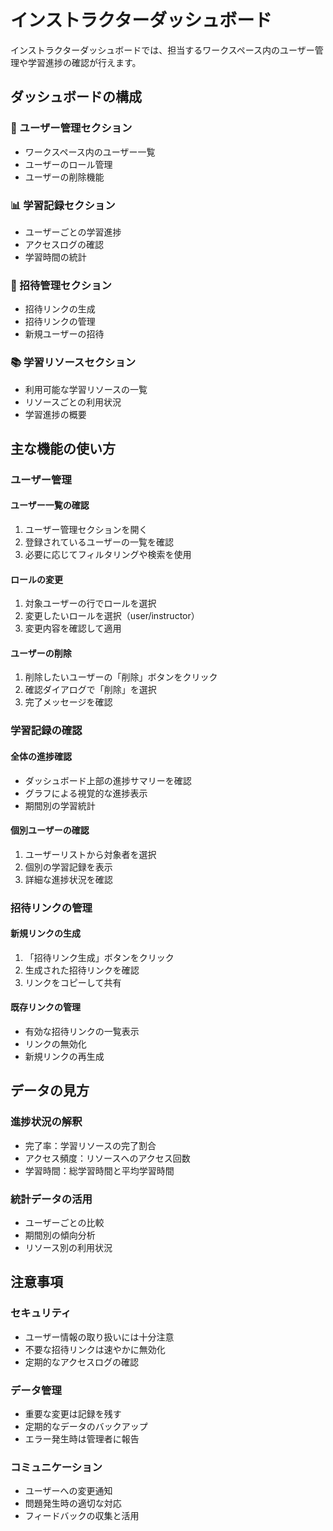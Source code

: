 # インストラクターダッシュボード

インストラクターダッシュボードでは、担当するワークスペース内のユーザー管理や学習進捗の確認が行えます。

## ダッシュボードの構成

### 👥 ユーザー管理セクション
- ワークスペース内のユーザー一覧
- ユーザーのロール管理
- ユーザーの削除機能

### 📊 学習記録セクション
- ユーザーごとの学習進捗
- アクセスログの確認
- 学習時間の統計

### 🔗 招待管理セクション
- 招待リンクの生成
- 招待リンクの管理
- 新規ユーザーの招待

### 📚 学習リソースセクション
- 利用可能な学習リソースの一覧
- リソースごとの利用状況
- 学習進捗の概要

## 主な機能の使い方

### ユーザー管理

#### ユーザー一覧の確認
1. ユーザー管理セクションを開く
2. 登録されているユーザーの一覧を確認
3. 必要に応じてフィルタリングや検索を使用

#### ロールの変更
1. 対象ユーザーの行でロールを選択
2. 変更したいロールを選択（user/instructor）
3. 変更内容を確認して適用

#### ユーザーの削除
1. 削除したいユーザーの「削除」ボタンをクリック
2. 確認ダイアログで「削除」を選択
3. 完了メッセージを確認

### 学習記録の確認

#### 全体の進捗確認
- ダッシュボード上部の進捗サマリーを確認
- グラフによる視覚的な進捗表示
- 期間別の学習統計

#### 個別ユーザーの確認
1. ユーザーリストから対象者を選択
2. 個別の学習記録を表示
3. 詳細な進捗状況を確認

### 招待リンクの管理

#### 新規リンクの生成
1. 「招待リンク生成」ボタンをクリック
2. 生成された招待リンクを確認
3. リンクをコピーして共有

#### 既存リンクの管理
- 有効な招待リンクの一覧表示
- リンクの無効化
- 新規リンクの再生成

## データの見方

### 進捗状況の解釈
- 完了率：学習リソースの完了割合
- アクセス頻度：リソースへのアクセス回数
- 学習時間：総学習時間と平均学習時間

### 統計データの活用
- ユーザーごとの比較
- 期間別の傾向分析
- リソース別の利用状況

## 注意事項

### セキュリティ
- ユーザー情報の取り扱いには十分注意
- 不要な招待リンクは速やかに無効化
- 定期的なアクセスログの確認

### データ管理
- 重要な変更は記録を残す
- 定期的なデータのバックアップ
- エラー発生時は管理者に報告

### コミュニケーション
- ユーザーへの変更通知
- 問題発生時の適切な対応
- フィードバックの収集と活用